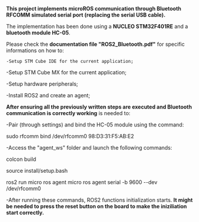 __This project implements microROS communication through Bluetooth RFCOMM simulated serial port (replacing the serial USB cable).__

The implementation has been done using a __NUCLEO STM32F401RE__ and a __bluetooth module HC-05__.

Please check the __documentation file "ROS2_Bluetooth.pdf"__ for specific informations on how to:

    -Setup STM Cube IDE for the current application;

  -Setup STM Cube MX for the current application; 

  -Setup hardware peripherals;

  -Install ROS2 and create an agent;

__After ensuring all the previously written steps are executed and Bluetooth communication is correctly working__ is needed to:

-Pair (through settings) and bind the HC-05 module using the command:

  sudo rfcomm bind /dev/rfcomm0 98:D3:31:F5:AB:E2

-Access the "agent_ws" folder and launch the following commands:

  colcon build
  
  source install/setup.bash
  
  ros2 run micro ros agent micro ros agent serial -b 9600 --dev /dev/rfcomm0

-After running these commands, ROS2 functions initialization starts. __It might be needed to press the reset button on the board to make the iniziliation start correctly.__
